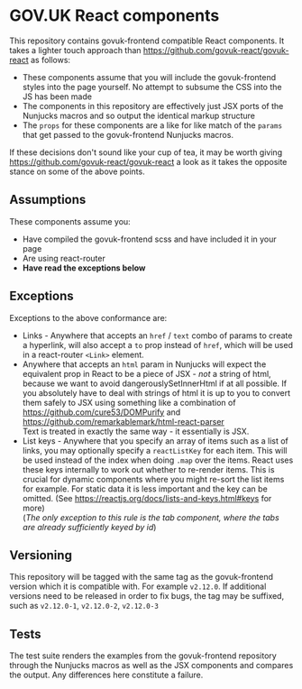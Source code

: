 # GOV.UK React components

This repository contains govuk-frontend compatible React components. It takes a lighter touch approach than https://github.com/govuk-react/govuk-react as follows:

- These components assume that you will include the govuk-frontend styles into the page yourself. No attempt to subsume the CSS into the JS has been made
- The components in this repository are effectively just JSX ports of the Nunjucks macros and so output the identical markup structure
- The `props` for these components are a like for like match of the `params` that get passed to the govuk-frontend Nunjucks macros.

If these decisions don't sound like your cup of tea, it may be worth giving https://github.com/govuk-react/govuk-react a look as it takes the opposite stance on some of the above points.

## Assumptions

These components assume you:

- Have compiled the govuk-frontend scss and have included it in your page
- Are using react-router
- **Have read the exceptions below**

## Exceptions

Exceptions to the above conformance are:

- Links - Anywhere that accepts an `href` / `text` combo of params to create a hyperlink, will also accept a `to` prop instead of `href`, which will be used in a react-router `<Link>` element.
- Anywhere that accepts an `html` param in Nunjucks will expect the equivalent prop in React to be a piece of JSX - _not_ a string of html, because we want to avoid dangerouslySetInnerHtml if at all possible. If you absolutely have to deal with strings of html it is up to you to convert them safely to JSX using something like a combination of https://github.com/cure53/DOMPurify and https://github.com/remarkablemark/html-react-parser  
  Text is treated in exactly the same way - it essentially is JSX.
- List keys - Anywhere that you specify an array of items such as a list of links, you may optionally specify a `reactListKey` for each item. This will be used instead of the index when doing `.map` over the items. React uses these keys internally to work out whether to re-render items. This is crucial for dynamic components where you might re-sort the list items for example. For static data it is less important and the key can be omitted. (See https://reactjs.org/docs/lists-and-keys.html#keys for more)  
  (_The only exception to this rule is the tab component, where the tabs are already sufficiently keyed by id_)
  

## Versioning

This repository will be tagged with the same tag as the govuk-frontend version which it is compatible with. For example `v2.12.0`. If additional versions need to be released in order to fix bugs, the tag may be suffixed, such as `v2.12.0-1`, `v2.12.0-2`, `v2.12.0-3`

## Tests

The test suite renders the examples from the govuk-frontend repository through the Nunjucks macros as well as the JSX components and compares the output. Any differences here constitute a failure.
